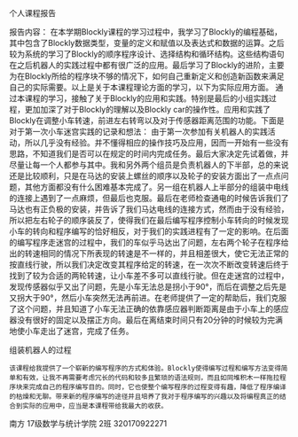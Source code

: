 个人课程报告 

报告内容：
         在本学期Blockly课程的学习过程中，我学习了Blockly的编程基础，其中包含了Blockly数据类型，变量的定义和赋值以及表达式和数据的运算。之后较为系统的学习了Blockly的顺序程序设计、选择结构和循环结构。这些结构语句在之后机器人的实践过程中都有很广泛的应用。最后学习了Blockly的进阶，主要为在Blockly所给的程序块不够的情况下，如何自己重新定义和创造新函数来满足自己的实际需要。以上是关于本课程理论方面的学习，以下为实际应用方面。
     通过本课程的学习，接触了关于Blockly的应用和实践。特别是最后的小组实践过程，更加加深了对于Blockly的理解以及Blockly car的操作性。应用和实践了Blockly在调整小车转速，前进左右转弯以及对于传感器距离范围的功能。下面是对于第一次小车迷宫实践的记录和想法：
由于第一次参加有关机器人的实践活动，所以几乎没有经验。并不懂得相应的操作技巧及应用，因而一开始有一些没有思路，不知道我们是否可以在规定的时间内完成任务。最后大家决定先试着做，并尽量让每一个人都参与其中。我和另外两个组员是负责机器人的下半部，总的来说还是比较顺利，只是在马达的安装上螺丝的顺序以及轮子的安装方面出了一点点问题，其他方面都没有什么困难基本完成了。另一组在机器人上半部分的组装中电线的连接上遇到了一点麻烦，但最后也克服。最后在老师检查通电的时候告诉我们了马达也有正负极的安装，并告诉了我们马达电线的连接方式，然而由于没有经验，所以把左右轮子的顺序装反了，使得我们在最后编写程序控制小车转向的时候发现小车的转向和程序编写的恰好相反，对于我们的实践进程有了一定的影响。在后面的编写程序走迷宫的过程中，我们的车似乎马达出了问题，左右两个轮子在程序给出的转速相同的情况下所表现的转速是不一样的，并且相差很大，使它无法正常的按直线行驶，所以我们决定改变其程序给定的转速，在一次次不断改变转速后终于找到了较为合适的两轮转速，让小车差不多可以直线行驶。但在走迷宫的过程中，发现传感器似乎又出了问题，先是小车无法总是拐小于90°，而后在调整之后先是又拐大于90°，然后小车突然无法再前进。在老师提供了一定的帮助后，我们克服了这个问题，并且知道了小车无法正确的依靠感应器判断距离是由于小车上的感应器没有很好的固定以及摆正方向。最后在离结束时间只有20分钟的时候较为完满地使小车走出了迷宫，完成了任务。


组装机器人的过程


    该课程给我提供了一个崭新的编写程序的方式和体验。Blockly使得编写过程和编写方法变得简单和有效，让我不再需要考虑冗长的代码和较多且繁琐的语法规则，而且如同堆积木一样拖拉程序块来完成自己的程序编写目的。同时，它也使整个编写程序的过程变得有趣，降低了程序编译的枯燥和无聊。带来新的程序编写的途径并且培养了我对于程序编写的兴趣以及将编程真正的结合到实际的应用中，应当是本课程带给我最大的收获。



南方 17级数学与统计学院 2班 320170922271


